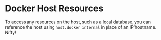 # Docker Host Resources

To access any resources on the host, such as a local database, you can reference the host using `host.docker.internal` in place of an IP/hostname. Nifty!
